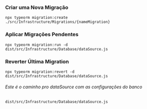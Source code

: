### Criar uma Nova Migração
`npx typeorm migration:create ./src/Infrastructure/Migrations/{nameMigration}` 

### Aplicar Migrações Pendentes
`npx typeorm migration:run -d dist/src/Infrastructure/Database/dataSource.js`

### Reverter Última Migration
`npx typeorm migration:revert -d dist/src/Infrastructure/Database/dataSource.js`

###### Este é o caminho pro dataSource com as configurações do banco
    dist/src/Infrastructure/Database/dataSource.js 